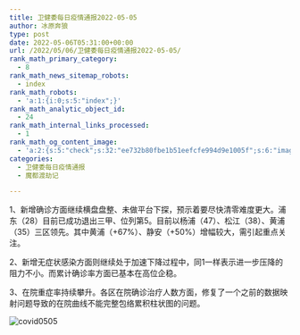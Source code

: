 ```yaml
---
title: 卫健委每日疫情通报2022-05-05
author: 冰原奔狼
type: post
date: 2022-05-06T05:31:00+00:00
url: /2022/05/06/卫健委每日疫情通报2022-05-05/
rank_math_primary_category:
  - 8
rank_math_news_sitemap_robots:
  - index
rank_math_robots:
  - 'a:1:{i:0;s:5:"index";}'
rank_math_analytic_object_id:
  - 24
rank_math_internal_links_processed:
  - 1
rank_math_og_content_image:
  - 'a:2:{s:5:"check";s:32:"ee732b80fbe1b51eefcfe994d9e1005f";s:6:"images";a:0:{}}'
categories:
  - 卫健委每日疫情通报
  - 魔都渡劫记

---
```

1、新增确诊方面继续横盘盘整、未做平台下探，预示着要尽快清零难度更大。浦东（28）目前已成功退出三甲、位列第5。目前以杨浦（47）、松江（38）、黄浦（35）三区领先。其中黄浦（+67%）、静安（+50%）增幅较大，需引起重点关注。

2、新增无症状感染方面则继续处于加速下降过程中，同1一样表示进一步压降的阻力不小。而累计确诊率方面已基本在高位企稳。

3、在院重症率持续攀升。各区在院确诊治疗人数方面，修复了一个之前的数据映射问题导致的在院曲线不能完整包络累积柱状图的问题。

<img decoding="async" src="https://i0.wp.com/s2.loli.net/2022/05/06/LDAuJX3yf5hEMn8.jpg?w=640&#038;ssl=1" alt="covid0505" data-recalc-dims="1" />

